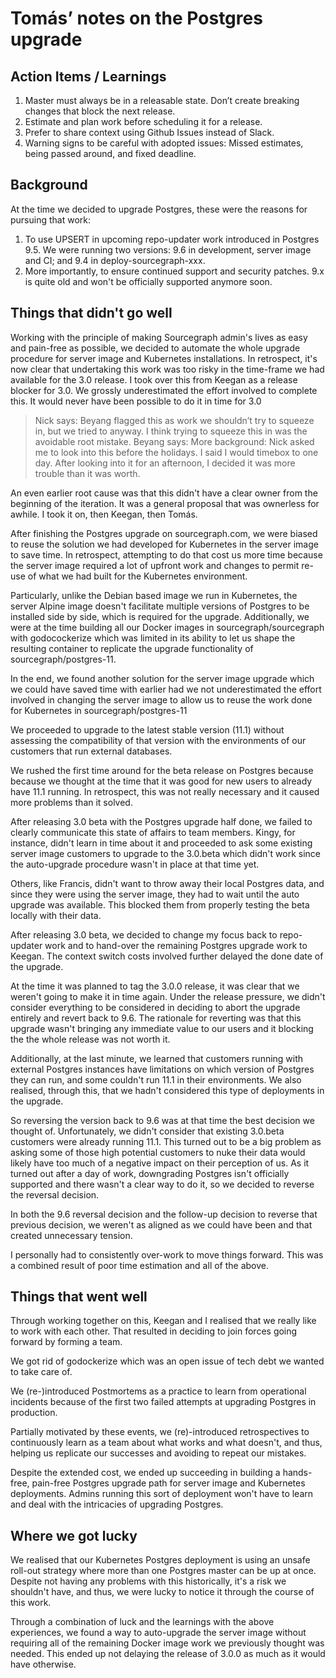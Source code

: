 # Tomás’ notes on the Postgres upgrade

## Action Items / Learnings

1. Master must always be in a releasable state. Don’t create breaking changes that block the next release.
1. Estimate and plan work before scheduling it for a release.
1. Prefer to share context using Github Issues instead of Slack.
1. Warning signs to be careful with adopted issues: Missed estimates, being passed around, and fixed deadline.

## Background

At the time we decided to upgrade Postgres, these were the reasons for pursuing that work:

1. To use UPSERT in upcoming repo-updater work introduced in Postgres 9.5. We were running two versions: 9.6 in development, server image and CI; and 9.4 in deploy-sourcegraph-xxx.
1. More importantly, to ensure continued support and security patches. 9.x is quite old and won't be officially supported anymore soon.

## Things that didn't go well

Working with the principle of making Sourcegraph admin's lives as easy and pain-free as possible, we decided to automate the whole upgrade procedure for server image and Kubernetes installations. In retrospect, it's now clear that undertaking this work was too risky in the time-frame we had available for the 3.0 release. I took over this from Keegan as a release blocker for 3.0. We grossly underestimated the effort involved to complete this. It would never have been possible to do it in time for 3.0

> Nick says: Beyang flagged this as work we shouldn’t try to squeeze in, but we tried to anyway. I think trying to squeeze this in was the avoidable root mistake.
> Beyang says: More background: Nick asked me to look into this before the holidays. I said I would timebox to one day. After looking into it for an afternoon, I decided it was more trouble than it was worth.

An even earlier root cause was that this didn't have a clear owner from the beginning of the iteration. It was a general proposal that was ownerless for awhile. I took it on, then Keegan, then Tomás.

After finishing the Postgres upgrade on sourcegraph.com, we were biased to reuse the solution we had developed for Kubernetes in the server image to save time. In retrospect, attempting to do that cost us more time because the server image required a lot of upfront work and changes to permit re-use of what we had built for the Kubernetes environment.

Particularly, unlike the Debian based image we run in Kubernetes, the server Alpine image doesn't facilitate multiple versions of Postgres to be installed side by side, which is required for the upgrade. Additionally, we were at the time building all our Docker images in sourcegraph/sourcegraph with godocockerize which was limited in its ability to let us shape the resulting container to replicate the upgrade functionality of sourcegraph/postgres-11.

In the end, we found another solution for the server image upgrade which we could have saved time with earlier had we not underestimated the effort involved in changing the server image to allow us to reuse the work done for Kubernetes in sourcegraph/postgres-11

We proceeded to upgrade to the latest stable version (11.1) without assessing the compatibility of that version with the environments of our customers that run external databases.

We rushed the first time around for the beta release on Postgres because  because we thought at the time that it was good for new users to already have 11.1 running. In retrospect, this was not really necessary and it caused more problems than it solved.

After releasing 3.0 beta with the Postgres upgrade half done, we failed to clearly communicate this state of affairs to team members. Kingy, for instance, didn't learn in time about it and proceeded to ask some existing server image customers to upgrade to the 3.0.beta which didn't work since the auto-upgrade procedure wasn't in place at that time yet.

Others, like Francis, didn't want to throw away their local Postgres data, and since they were using the server image, they had to wait until the auto upgrade was available. This blocked them from properly testing the beta locally with their data.

After releasing 3.0 beta, we decided to change my focus back to repo-updater work and to hand-over the remaining Postgres upgrade work to Keegan. The context switch costs involved further delayed the done date of the upgrade.

At the time it was planned to tag the 3.0.0 release, it was clear that we weren't going to make it in time again. Under the release pressure, we didn't consider everything to be considered in deciding to abort the upgrade entirely and revert back to 9.6. The rationale for reverting was that this upgrade wasn't bringing any immediate value to our users and it blocking the the whole release was not worth it.

Additionally, at the last minute, we learned that customers running with external Postgres instances have limitations on which version of Postgres they can run, and some couldn't run 11.1 in their environments. We also realised, through this, that we hadn't considered this type of deployments in the upgrade.

So reversing the version back to 9.6 was at that time the best decision we thought of. Unfortunately, we didn't consider that existing 3.0.beta customers were already running 11.1. This turned out to be a big problem as asking some of those high potential customers to nuke their data would likely have too much of a negative impact on their perception of us. As it turned out after a day of work, downgrading Postgres isn't officially supported and there wasn't a clear way to do it, so we decided to reverse the reversal decision.

In both the 9.6 reversal decision and the follow-up decision to reverse that previous decision, we weren't as aligned as we could have been and that created unnecessary tension.

I personally had to consistently over-work to move things forward. This was a combined result of poor time estimation and all of the above.

## Things that went well

Through working together on this, Keegan and I realised that we really like to work with each other. That resulted in deciding to join forces going forward by forming a team.

We got rid of godockerize which was an open issue of tech debt we wanted to take care of.

We (re-)introduced Postmortems as a practice to learn from operational incidents because of the first two failed attempts at upgrading Postgres in production.

Partially motivated by these events, we (re)-introduced retrospectives to continuously learn as a team about what works and what doesn't, and thus, helping us replicate our successes and avoiding to repeat our mistakes.

Despite the extended cost, we ended up succeeding in building a hands-free, pain-free Postgres upgrade path for server image and Kubernetes deployments. Admins running this sort of deployment won't have to learn and deal with the intricacies of upgrading Postgres.

## Where we got lucky

We realised that our Kubernetes Postgres deployment is using an unsafe roll-out strategy where more than one Postgres master can be up at once. Despite not having any problems with this historically, it's a risk we shouldn't have, and thus, we were lucky to notice it through the course of this work.

Through a combination of luck and the learnings with the above experiences, we found a way to auto-upgrade the server image without requiring all of the remaining Docker image work we previously thought was needed. This ended up not delaying the release of 3.0.0 as much as it would have otherwise.
